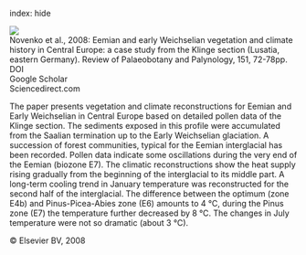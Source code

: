 index: hide

<div class="Citation">
    <div class="Citation-thumb CitationThumb-linked"  data-href="https://doi.org/10.1016/j.revpalbo.2008.02.005">
      <img src="https://static.claimspace.cloud/climate-study-static/refs/thumbs/5/Novenko_et_al_2008-thumb.png" />
    </div>

  <div class="Citation-body">
    <div class="Citation-text">Novenko et al., 2008: Eemian and early Weichselian vegetation and climate history in Central Europe: a case study from the Klinge section (Lusatia, eastern Germany). <span class="Article-journal">Review of Palaeobotany and Palynology, </span><span class="Article-volume">151, </span>72-78pp.</div>
    <div class="Citation-links">
      <div class="CitationLink" data-href="https://doi.org/10.1016/j.revpalbo.2008.02.005">
        <div class="CitationLink-icon CitationLink-Doi"></div>
        <div class="CitationLink-text">DOI</div>
      </div>
      <div class="CitationLink" data-href="https://scholar.google.com/scholar?q=10.1016/j.revpalbo.2008.02.005">
        <div class="CitationLink-icon CitationLink-Scholar"></div>
        <div class="CitationLink-text">Google Scholar</div>
      </div>
      <div class="CitationLink" data-href="http://www.sciencedirect.com/science/article/pii/S0034666708000328">
        <div class="CitationLink-icon CitationLink-Publisher"></div>
        <div class="CitationLink-text">Sciencedirect.com</div>
      </div>
    </div>
  </div>
</div>

The paper presents vegetation and climate reconstructions for Eemian and Early Weichselian in Central Europe based on detailed pollen data of the Klinge section. The sediments exposed in this profile were accumulated from the Saalian termination up to the Early Weichselian glaciation. A succession of forest communities, typical for the Eemian interglacial has been recorded. Pollen data indicate some oscillations during the very end of the Eemian (biozone E7). The climatic reconstructions show the heat supply rising gradually from the beginning of the interglacial to its middle part. A long-term cooling trend in January temperature was reconstructed for the second half of the interglacial. The difference between the optimum (zone E4b) and Pinus-Picea-Abies zone (E6) amounts to 4 °C, during the Pinus zone (E7) the temperature further decreased by 8 °C. The changes in July temperature were not so dramatic (about 3 °C).

<div class="Citation-copy">
&copy; Elsevier BV, 2008
</div>